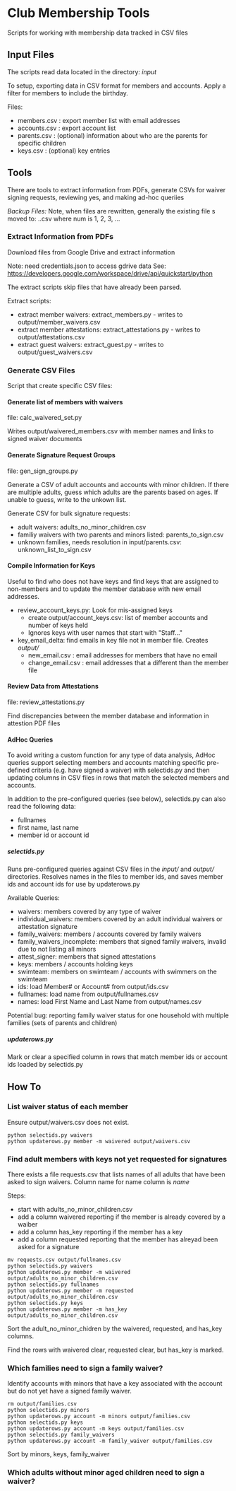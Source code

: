 # Club Membership Tools
Scripts for working with membership data tracked in CSV files

## Input Files
The scripts read data located in the directory: *input*

To setup, exporting data in CSV format for members and accounts. Apply a filter for members to include the birthday.

Files:
- members.csv : export member list with email addresses
- accounts.csv : export account list 
- parents.csv : (optional) information about who are the parents for specific children
- keys.csv : (optional) key entries


## Tools

There are tools to extract information from PDFs, generate CSVs for waiver signing requests,
reviewing yes, and making ad-hoc queriies

*Backup Files:*
Note, when files are rewritten, generally the existing file s moved to: <name>.<num>.csv where num is 1, 2, 3, ...

### Extract Information from PDFs
Download files from Google Drive and extract information

Note: need credentials.json to access gdrive data
See: https://developers.google.com/workspace/drive/api/quickstart/python

The extract scripts skip files that have already been parsed.

Extract scripts:
  - extract member waivers: extract_members.py - writes to output/member_waivers.csv
  - extract member attestations: extract_attestations.py - writes to output/attestations.csv
  - extract guest waivers: extract_guest.py - writes to output/guest_waivers.csv

### Generate CSV Files

Script that create specific CSV files:

#### Generate list of members with waivers

file: calc_waivered_set.py

Writes output/waivered_members.csv with member names and links to signed waiver documents 

#### Generate Signature Request Groups

file: gen_sign_groups.py

Generate a CSV of adult accounts and accounts with minor children.
If there are multiple adults, guess which adults are the parents based on ages.
If unable to guess, write to the unkown list.

Generate CSV for bulk signature requests:
- adult waivers: adults_no_minor_children.csv
- familiy waivers with two parents and minors listed: parents_to_sign.csv
- unknown families, needs resolution in input/parents.csv: unknown_list_to_sign.csv

#### Compile Information for Keys

Useful to find who does not have keys and find keys that are assigned
to non-members and to update the member database with new email addresses.

  - review_account_keys.py: Look for mis-assigned keys
    - create output/account_keys.csv: list of member accounts and number of keys held
    - Ignores keys with user names that start with "Staff..."
  - key_email_delta: find emails in key file not in member file. Creates *output/*
      - new_email.csv : email addresses for members that have no email
      - change_email.csv : email addresses that a different than the member file

#### Review Data from Attestations

file: review_attestations.py

Find discrepancies between the member database and information in attestion PDF files

#### AdHoc Queries

To avoid writing a custom function for any type of data analysis, AdHoc queries support
selecting members and accounts matching specific pre-defined criteria (e.g. have signed a waiver)
with selectids.py and then updating columns in CSV files in rows that match the selected members
and accounts.

In addition to the pre-configured queries (see below), selectids.py can also read the following
data:
- fullnames
- first name, last name
- member id or account id


##### selectids.py

Runs pre-configured queries against CSV files in the *input/* and *output/* directories.
Resolves names in the files to member ids, and saves member ids and account ids for use by updaterows.py

Available Queries:
- waivers: members covered by any type of waiver
- individual_waivers: members covered by an adult individual waivers or attestation signature
- family_waivers: members / accounts covered by family waivers
- family_waivers_incomplete: members that signed family waivers, invalid due to not listing all minors
- attest_signer: members that signed attestations
- keys: members / accounts holding keys
- swimteam: members on swimteam / accounts with swimmers on the swimteam
- ids: load Member# or Account# from output/ids.csv
- fullnames: load name from output/fullnames.csv
- names: load First Name and Last Name from output/names.csv


Potential bug: reporting family waiver status for one household with multiple families (sets of parents and children)


##### updaterows.py

Mark or clear a specified column in rows that match member ids or account ids loaded by selectids.py


## How To

### List waiver status of each member

Ensure output/waivers.csv does not exist.

```
python selectids.py waivers
python updaterows.py member -m waivered output/waivers.csv
```

### Find adult members with keys not yet requested for signatures

There exists a file requests.csv that lists names of all adults that have been asked to sign waivers.
Column name for name column is *name*

Steps:
- start with adults_no_minor_children.csv
- add a column waivered reporting if the member is already covered by a waiber
- add a column has_key reporting if the member has a key
- add a column requested reporting that the member has alreyad been asked for a signature


```
mv requests.csv output/fullnames.csv
python selectids.py waivers
python updaterows.py member -m waivered output/adults_no_minor_children.csv
python selectids.py fullnames
python updaterows.py member -m requested output/adults_no_minor_children.csv
python selectids.py keys
python updaterows.py member -m has_key output/adults_no_minor_children.csv
```

Sort the adult_no_minor_chidren by the waivered, requested, and has_key columns. 

Find the rows with waivered clear, requested clear, but has_key is marked.


### Which families need to sign a family waiver?

Identify accounts with minors that have a key associated with the account but do not yet have a signed family waiver.

```
rm output/families.csv
python selectids.py minors
python updaterows.py account -m minors output/families.csv
python selectids.py keys
python updaterows.py account -m keys output/families.csv
python selectids.py family_waivers
python updaterows.py account -m family_waiver output/families.csv
```

Sort by minors, keys, family_waiver



### Which adults without minor aged children need to sign a waiver?



